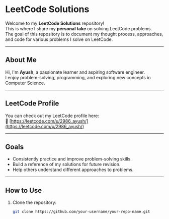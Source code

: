 # LeetCode Solutions

Welcome to my **LeetCode Solutions** repository!  
This is where I share my **personal take** on solving LeetCode problems.  
The goal of this repository is to document my thought process, approaches, and code for various problems I solve on LeetCode.

---

## About Me
Hi, I'm **Ayush**, a passionate learner and aspiring software engineer.  
I enjoy problem-solving, programming, and exploring new concepts in Computer Science.

---

## LeetCode Profile
You can check out my LeetCode profile here:  
🔗 [https://leetcode.com/u/2986_ayush/](https://leetcode.com/u/2986_ayush/)

---

## Goals
- Consistently practice and improve problem-solving skills.
- Build a reference of my solutions for future revision.
- Help others understand different approaches to problems.

---

## How to Use
1. Clone the repository:
   ```bash
   git clone https://github.com/your-username/your-repo-name.git
